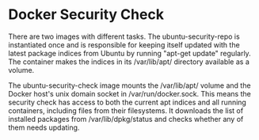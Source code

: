 Docker Security Check
=====================

There are two images with different tasks. The ubuntu-security-repo is
instantiated once and is responsible for keeping itself updated with
the latest package indices from Ubuntu  by running "apt-get update"
regularly. The container makes the indices in its /var/lib/apt/ directory
available as a volume.

The ubuntu-security-check image mounts the /var/lib/apt/ volume and the
Docker host's unix domain socket in /var/run/docker.sock. This means
the security check has access to both the current apt indices and all
running containers, including files from their filesystems. It downloads
the list of installed packages from /var/lib/dpkg/status and checks
whether any of them needs updating.
